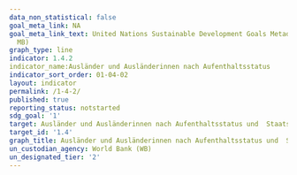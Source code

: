 ```yaml
---
data_non_statistical: false
goal_meta_link: NA
goal_meta_link_text: United Nations Sustainable Development Goals Metadata (PDF 4.0
  MB)
graph_type: line
indicator: 1.4.2
indicator_name:Ausländer und Ausländerinnen nach Aufenthaltsstatus
indicator_sort_order: 01-04-02
layout: indicator
permalink: /1-4-2/
published: true
reporting_status: notstarted
sdg_goal: '1'
target: Ausländer und Ausländerinnen nach Aufenthaltsstatus und  Staatsangehörigkeit
target_id: '1.4'
graph_title: Ausländer und Ausländerinnen nach Aufenthaltsstatus und  Staatsangehörigkeit
un_custodian_agency: World Bank (WB)
un_designated_tier: '2'
---
```

